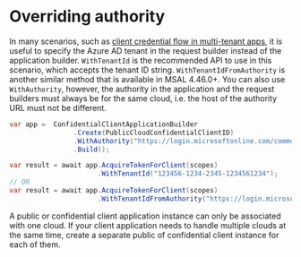 # Overriding authority

In many scenarios, such as [client credential flow in multi-tenant apps](https://github.com/AzureAD/microsoft-authentication-library-for-dotnet/wiki/Multi-tenant-client_credential-use), it is useful to specify the Azure AD tenant in the request builder instead of the application builder. `WithTenantId` is the recommended API to use in this scenario, which accepts the tenant ID string. `WithTenantIdFromAuthority` is another similar method that is available in MSAL 4.46.0+. You can also use `WithAuthority`, however, the authority in the application and the request builders must always be for the same cloud, i.e. the host of the authority URL must not be different.

```csharp
var app =  ConfidentialClientApplicationBuilder
                .Create(PublicCloudConfidentialClientID)
                .WithAuthority("https://login.microsoftonline.com/common", true)
                .Build();

var result = await app.AcquireTokenForClient(scopes)
                      .WithTenantId("123456-1234-2345-1234561234");
// OR
var result = await app.AcquireTokenForClient(scopes)
                      .WithTenantIdFromAuthority("https://login.microsoftonline.com/123456-1234-2345-1234561234");
```

A public or confidential client application instance can only be associated with one cloud. If your client application needs to handle multiple clouds at the same time, create a separate public of confidential client instance for each of them.

